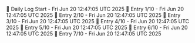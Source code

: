 📅 Daily Log Start - Fri Jun 20 12:47:05 UTC 2025
📌 Entry 1/10 - Fri Jun 20 12:47:05 UTC 2025
📌 Entry 2/10 - Fri Jun 20 12:47:05 UTC 2025
📌 Entry 3/10 - Fri Jun 20 12:47:05 UTC 2025
📌 Entry 4/10 - Fri Jun 20 12:47:05 UTC 2025
📌 Entry 5/10 - Fri Jun 20 12:47:05 UTC 2025
📌 Entry 6/10 - Fri Jun 20 12:47:05 UTC 2025
📌 Entry 7/10 - Fri Jun 20 12:47:05 UTC 2025

